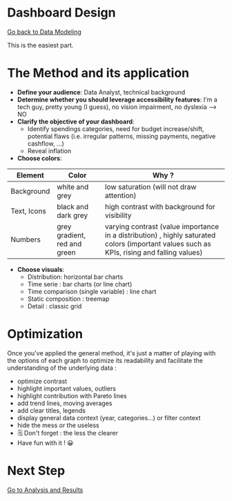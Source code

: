 # Dashboard Design

[Go back to Data Modeling](data_modeling.md)

This is the easiest part.

# The Method and its application 

- **Define your audience**: Data Analyst, technical background
- **Determine whether you should leverage accessibility features**: I'm a tech guy, pretty young (I guess), no vision impairment, no dyslexia --> NO
- **Clarify the objective of your dashboard**:
    - Identify spendings categories, need for budget increase/shift, potential flaws (i.e. irregular patterns, missing payments, negative cashflow, ...)
    - Reveal inflation
- **Choose colors**:

| Element | Color | Why ? |
| ---| --- | --- |
| Background | white and grey | low saturation (will not draw attention) |
| Text, Icons  | black and dark grey  | high contrast with background for visibility |
| Numbers | grey gradient, red and green | varying contrast (value importance in a distribution) , highly saturated colors (important values such as KPIs, rising and falling values) |

- **Choose visuals**:
    - Distribution: horizontal bar charts
    - Time serie : bar charts (or line chart)
    - Time comparison (single variable) : line chart
    - Static composition : treemap
    - Detail : classic grid


# Optimization

Once you've applied the general method, it's just a matter of playing with the options of each graph to optimize its readability and facilitate the understanding of the underlying data :
- optimize contrast
- highlight important values, outliers
- highlight contribution with Pareto lines
- add trend lines, moving averages
- add clear titles, legends
- display general data context (year, categories...) or filter context
- hide the mess or the useless
- 🗒️ Don't forget : the less the clearer
- Have fun with it ! 😀

# Next Step

[Go to Analysis and Results](analysis.md)
